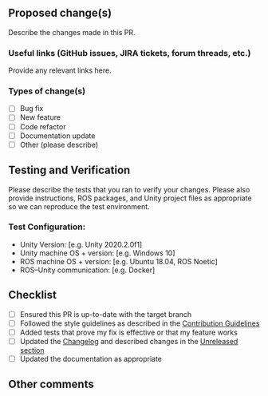 ## Proposed change(s)

Describe the changes made in this PR.

### Useful links (GitHub issues, JIRA tickets, forum threads, etc.)

Provide any relevant links here.

### Types of change(s)

- [ ] Bug fix
- [ ] New feature
- [ ] Code refactor
- [ ] Documentation update
- [ ] Other (please describe)

## Testing and Verification

Please describe the tests that you ran to verify your changes. Please also provide instructions, ROS packages, and Unity project files as appropriate so we can reproduce the test environment. 

### Test Configuration:
- Unity Version: [e.g. Unity 2020.2.0f1]
- Unity machine OS + version: [e.g. Windows 10]
- ROS machine OS + version: [e.g. Ubuntu 18.04, ROS Noetic]
- ROS–Unity communication: [e.g. Docker]

## Checklist
- [ ] Ensured this PR is up-to-date with the target branch
- [ ] Followed the style guidelines as described in the [Contribution Guidelines](https://github.com/Unity-Technologies/Robotics-Object-Pose-Estimation/blob/main/CONTRIBUTING.md)
- [ ] Added tests that prove my fix is effective or that my feature works
- [ ] Updated the [Changelog](https://github.com/Unity-Technologies/Robotics-Object-Pose-Estimation/blob/main/CHANGELOG.md) and described changes in the [Unreleased section](https://github.com/Unity-Technologies/Robotics-Object-Pose-Estimation/blob/main/CHANGELOG.md#unreleased)
- [ ] Updated the documentation as appropriate

## Other comments